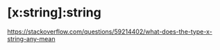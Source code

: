 # [x:string]:string

https://stackoverflow.com/questions/59214402/what-does-the-type-x-string-any-mean